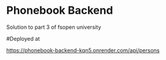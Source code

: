 # Phonebook Backend
Solution to part 3 of fsopen university

#Deployed at

  https://phonebook-backend-kqn5.onrender.com/api/persons
